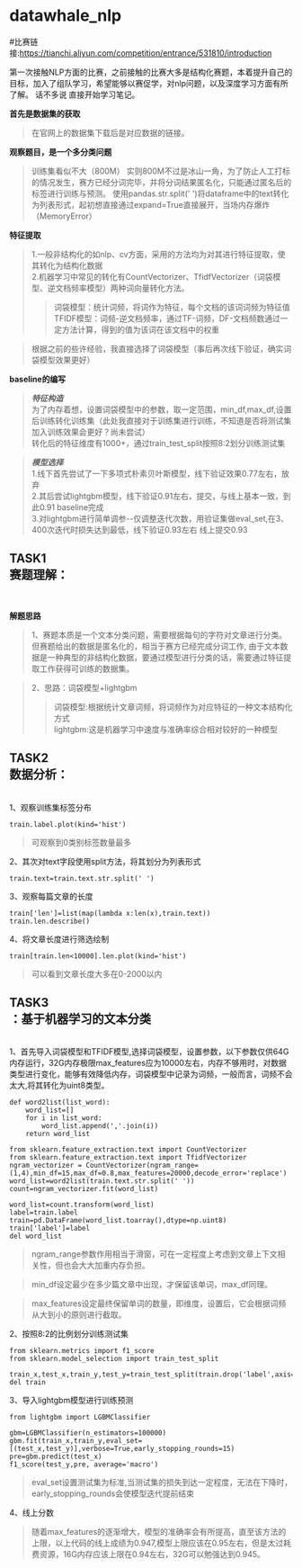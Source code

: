 # datawhale_nlp
#比赛链接:https://tianchi.aliyun.com/competition/entrance/531810/introduction

第一次接触NLP方面的比赛，之前接触的比赛大多是结构化赛题，本着提升自己的目标，加入了组队学习，希望能够以赛促学，对nlp问题，以及深度学习方面有所了解。
话不多说 直接开始学习笔记。

**首先是数据集的获取**
>在官网上的数据集下载后是对应数据的链接。

**观察题目，是一个多分类问题**
>训练集看似不大（800M） 实则800M不过是冰山一角，为了防止人工打标的情况发生，赛方已经分词完毕，并将分词结果匿名化，只能通过匿名后的标签进行训练与预测。
>使用pandas.str.split(' ')将dataframe中的text转化为列表形式，起初想直接通过expand=True直接展开，当场内存爆炸（MemoryError）

**特征提取**
>1.一般非结构化的如nlp、cv方面，采用的方法均为对其进行特征提取，使其转化为结构化数据<br>
>2.机器学习中常见的转化有CountVectorizer、TfidfVectorizer（词袋模型、逆文档频率模型）两种词向量转化方法。
>>词袋模型：统计词频，将词作为特征，每个文档的该词词频为特征值<br>
>>TFIDF模型：词频-逆文档频率，通过TF-词频，DF-文档频数通过一定方法计算，得到的值为该词在该文档中的权重

>根据之前的些许经验，我直接选择了词袋模型（事后再次线下验证，确实词袋模型效果更好）

**baseline的编写**
>***特征构造***
<br>为了内存着想，设置词袋模型中的参数，取一定范围，min_df,max_df,设置后训练转化训练集（此处我直接对于训练集进行训练，不知道是否将测试集加入训练效果会更好？尚未尝试）
<br>转化后的特征维度有1000+，通过train_test_split按照8:2划分训练测试集

>***模型选择***
<br>1.线下首先尝试了一下多项式朴素贝叶斯模型，线下验证效果0.77左右，放弃
<br>2.其后尝试lightgbm模型，线下验证0.91左右，提交，与线上基本一致，到此0.91 baseline完成
<br>3.对lightgbm进行简单调参--仅调整迭代次数，用验证集做eval_set,在3、400次迭代时损失达到最低，线下验证0.93左右 线上提交0.93


TASK1
<br>赛题理解：
----
<br>

**解题思路**

>1、赛题本质是一个文本分类问题，需要根据每句的字符对文章进行分类。但赛题给出的数据是匿名化的，相当于赛方已经完成分词工作,
由于文本数据是一种典型的非结构化数据，要通过模型进行分类的话，需要通过特征提取工作获得可训练的数据集。

>2、思路：词袋模型+lightgbm
>>词袋模型:根据统计文章词频，将词频作为对应特征的一种文本结构化方式
<br>lightgbm:这是机器学习中速度与准确率综合相对较好的一种模型

TASK2
<br>数据分析：
---
<br>
1、观察训练集标签分布

```
train.label.plot(kind='hist')
```

>可观察到0类别标签数量最多

2、其次对text字段使用split方法，将其划分为列表形式
```
train.text=train.text.str.split(' ')
```

3、观察每篇文章的长度

```
train['len']=list(map(lambda x:len(x),train.text))
train.len.describe()
```

4、将文章长度进行筛选绘制

```
train[train.len<10000].len.plot(kind='hist')
```

>可以看到文章长度大多在0-2000以内


TASK3
<br>：基于机器学习的文本分类
---
<br>
1、首先导入词袋模型和TFIDF模型,选择词袋模型，设置参数，以下参数仅供64G内存运行，32G内存极限max_features应为10000左右，内存不够用时，对数据类型进行变化，能够有效降低内存，词袋模型中记录为词频，一般而言，词频不会太大,将其转化为uint8类型。

```
def word2list(list_word):
    word_list=[]
    for i in list_word:
        word_list.append(','.join(i))
    return word_list
    
from sklearn.feature_extraction.text import CountVectorizer
from sklearn.feature_extraction.text import TfidfVectorizer
ngram_vectorizer = CountVectorizer(ngram_range=(1,4),min_df=15,max_df=0.8,max_features=20000,decode_error='replace')
word_list=word2list(train.text.str.split(' '))
count=ngram_vectorizer.fit(word_list)

word_list=count.transform(word_list)
label=train.label
train=pd.DataFrame(word_list.toarray(),dtype=np.uint8)
train['label']=label
del word_list
```

>ngram_range参数作用相当于滑窗，可在一定程度上考虑到文章上下文相关性，但也会大大加重内存负担。

>min_df设定最少在多少篇文章中出现，才保留该单词，max_df同理。

>max_features设定最终保留单词的数量，即维度，设置后，它会根据词频从大到小的原则进行截取。


2、按照8:2的比例划分训练测试集

```
from sklearn.metrics import f1_score
from sklearn.model_selection import train_test_split

train_x,test_x,train_y,test_y=train_test_split(train.drop('label',axis=1),train.label,test_size=0.2,random_state=2020)
del train
```

3、导入lightgbm模型进行训练预测

```
from lightgbm import LGBMClassifier

gbm=LGBMClassifier(n_estimators=100000)
gbm.fit(train_x,train_y,eval_set=[(test_x,test_y)],verbose=True,early_stopping_rounds=15)
pre=gbm.predict(test_x)
f1_score(test_y,pre, average='macro')
```

>eval_set设置测试集为标准,当测试集的损失到达一定程度，无法在下降时，early_stopping_rounds会使模型迭代提前结束

4、线上分数

>随着max_features的逐渐增大，模型的准确率会有所提高，直至该方法的上限，以上代码的线上成绩为0.947,模型上限应该在0.95左右，但是太过耗费资源，16G内存应该上限在0.94左右，32G可以勉强达到0.945。

